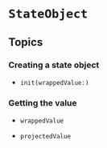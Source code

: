 # ``StateObject``

## Topics

### Creating a state object

- ``init(wrappedValue:)``

### Getting the value

- ``wrappedValue``

- ``projectedValue``
